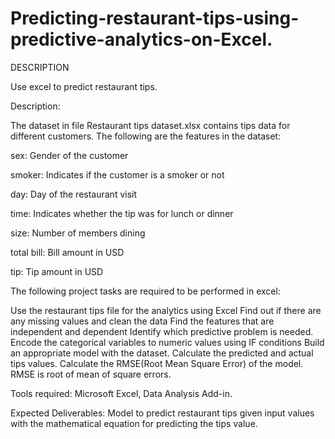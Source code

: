 # Predicting-restaurant-tips-using-predictive-analytics-on-Excel.

DESCRIPTION

Use excel to predict restaurant tips.

Description:

The dataset in file Restaurant tips dataset.xlsx contains tips data for different customers. The following are the features in the dataset:

sex: Gender of the customer

smoker: Indicates if the customer is a smoker or not

day: Day of the restaurant visit

time: Indicates whether the tip was for lunch or dinner

size: Number of members dining

total bill: Bill amount in USD

tip: Tip amount in USD


The following project tasks are required to be performed in excel:

Use the restaurant tips file for the analytics using Excel
Find out if there are any missing values and clean the data
Find the features that are independent and dependent
Identify which predictive problem is needed.
Encode the categorical variables to numeric values using IF conditions
Build an appropriate model with the dataset. 
Calculate the predicted and actual tips values.
Calculate the RMSE(Root Mean Square Error) of the model. RMSE is root of mean of square errors.
 

Tools required: Microsoft Excel, Data Analysis Add-in.

 

Expected Deliverables:  Model to predict restaurant tips given input values with the mathematical equation for predicting the tips value.
